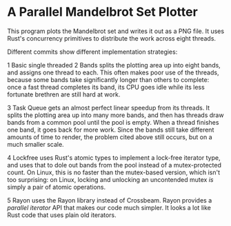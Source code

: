 # A Parallel Mandelbrot Set Plotter

This program plots the Mandelbrot set and writes it out as a PNG file. It uses Rust's concurrency primitives to distribute the work across eight threads.

Different commits show different implementation strategies:

1 Basic single threaded 
2 Bands
    splits the plotting area up into eight bands, and assigns one thread
    to each.  This often makes poor use of the threads, because some
    bands take significantly longer than others to complete: once a fast
    thread completes its band, its CPU goes idle while its less
    fortunate brethren are still hard at work.

3 Task Queue
    gets an almost perfect linear speedup from its threads. It splits
    the plotting area up into many more bands, and then has threads draw
    bands from a common pool until the pool is empty. When a thread
    finishes one band, it goes back for more work. Since the bands still
    take different amounts of time to render, the problem cited above
    still occurs, but on a much smaller scale.

4 Lockfree
    uses Rust's atomic types to implement a lock-free iterator type, and
    uses that to dole out bands from the pool instead of a
    mutex-protected count. On Linux, this is no faster than the
    mutex-based version, which isn't too surprising: on Linux, locking
    and unlocking an uncontended mutex *is* simply a pair of atomic
    operations.

5 Rayon
    uses the Rayon library instead of Crossbeam. Rayon provides a
    *parallel iterator* API that makes our code much simpler.  It looks
    a lot like Rust code that uses plain old iterators.

